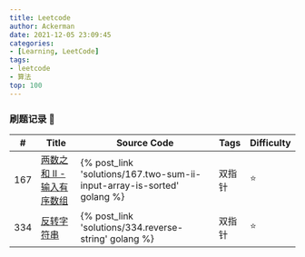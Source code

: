 ```yaml
---
title: Leetcode 
author: Ackerman
date: 2021-12-05 23:09:45
categories:
- [Learning, LeetCode]
tags: 
- leetcode
- 算法
top: 100
---
```


### 刷题记录  :pencil:

| #    | Title                                                        | Source Code                                                  | Tags   | Difficulty |
| ---- | ------------------------------------------------------------ | ------------------------------------------------------------ | ------ | ---------- |
| 167  | [两数之和 II - 输入有序数组](https://leetcode-cn.com/problems/two-sum-ii-input-array-is-sorted/) | {% post_link 'solutions/167.two-sum-ii-input-array-is-sorted' golang %} | 双指针 | :star:     |
| 334  | [反转字符串](https://leetcode-cn.com/problems/reverse-string/) | {% post_link 'solutions/334.reverse-string' golang %}        | 双指针 | :star:     |



